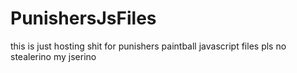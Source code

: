 # PunishersJsFiles
this is just hosting shit for punishers paintball javascript files
pls no stealerino my jserino
